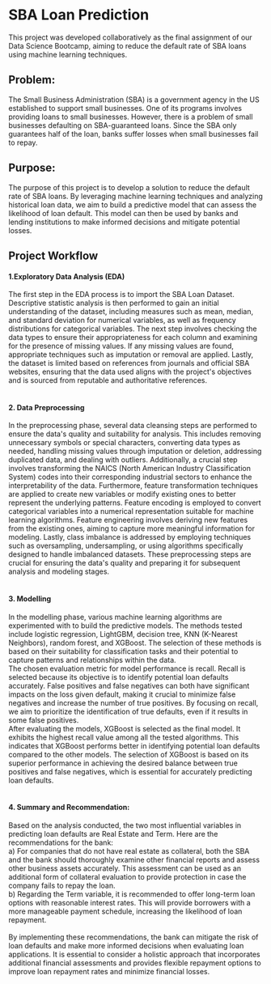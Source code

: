 # SBA Loan Prediction
This project was developed collaboratively as the final assignment of our Data Science Bootcamp, aiming to reduce the default rate of SBA loans using machine learning techniques.

## Problem: 
The Small Business Administration (SBA) is a government agency in the US established to support small businesses. One of its programs involves providing loans to small businesses. However, there is a problem of small businesses defaulting on SBA-guaranteed loans. Since the SBA only guarantees half of the loan, banks suffer losses when small businesses fail to repay.

## Purpose: 
The purpose of this project is to develop a solution to reduce the default rate of SBA loans. By leveraging machine learning techniques and analyzing historical loan data, we aim to build a predictive model that can assess the likelihood of loan default. This model can then be used by banks and lending institutions to make informed decisions and mitigate potential losses.

## Project Workflow
#### 1.Exploratory Data Analysis (EDA) 
The first step in the EDA process is to import the SBA Loan Dataset. Descriptive statistic analysis is then performed to gain an initial understanding of the dataset,   including measures such as mean, median, and standard deviation for numerical variables, as well as frequency distributions for categorical variables. The next step involves checking the data types to ensure their appropriateness for each column and examining for the presence of missing values. If any missing values are found, appropriate techniques such as imputation or removal are applied. Lastly, the dataset is limited based on references from journals and official SBA websites, ensuring that the data used aligns with the project's objectives and is sourced from reputable and authoritative references.
<br>
<br>
#### 2. Data Preprocessing
In the preprocessing phase, several data cleansing steps are performed to ensure the data's quality and suitability for analysis. This includes removing unnecessary symbols or special characters, converting data types as needed, handling missing values through imputation or deletion, addressing duplicated data, and dealing with outliers. Additionally, a crucial step involves transforming the NAICS (North American Industry Classification System) codes into their corresponding industrial sectors to enhance the interpretability of the data. Furthermore, feature transformation techniques are applied to create new variables or modify existing ones to better represent the underlying patterns. Feature encoding is employed to convert categorical variables into a numerical representation suitable for machine learning algorithms. Feature engineering involves deriving new features from the existing ones, aiming to capture more meaningful information for modeling. Lastly, class imbalance is addressed by employing techniques such as oversampling, undersampling, or using algorithms specifically designed to handle imbalanced datasets. These preprocessing steps are crucial for ensuring the data's quality and preparing it for subsequent analysis and modeling stages.
<br> <br>

#### 3. Modelling
In the modelling phase, various machine learning algorithms are experimented with to build the predictive models. The methods tested include logistic regression, LightGBM, decision tree, KNN (K-Nearest Neighbors), random forest, and XGBoost. The selection of these methods is based on their suitability for classification tasks and their potential to capture patterns and relationships within the data.
<br>
The chosen evaluation metric for model performance is recall. Recall is selected because its objective is to identify potential loan defaults accurately. False positives and false negatives can both have significant impacts on the loss given default, making it crucial to minimize false negatives and increase the number of true positives. By focusing on recall, we aim to prioritize the identification of true defaults, even if it results in some false positives.
<br>
After evaluating the models, XGBoost is selected as the final model. It exhibits the highest recall value among all the tested algorithms. This indicates that XGBoost performs better in identifying potential loan defaults compared to the other models. The selection of XGBoost is based on its superior performance in achieving the desired balance between true positives and false negatives, which is essential for accurately predicting loan defaults.
<br> <br>

#### 4. Summary and Recommendation:
Based on the analysis conducted, the two most influential variables in predicting loan defaults are Real Estate and Term. Here are the recommendations for the bank:<br>
a) For companies that do not have real estate as collateral, both the SBA and the bank should thoroughly examine other financial reports and assess other business assets 
accurately. This assessment can be used as an additional form of collateral evaluation to provide protection in case the company fails to repay the loan.<br>
b) Regarding the Term variable, it is recommended to offer long-term loan options with reasonable interest rates. This will provide borrowers with a more manageable 
payment schedule, increasing the likelihood of loan repayment.<br>
<br>
By implementing these recommendations, the bank can mitigate the risk of loan defaults and make more informed decisions when evaluating loan applications. It is 
essential to consider a holistic approach that incorporates additional financial assessments and provides flexible repayment options to improve loan repayment rates and 
minimize financial losses.
